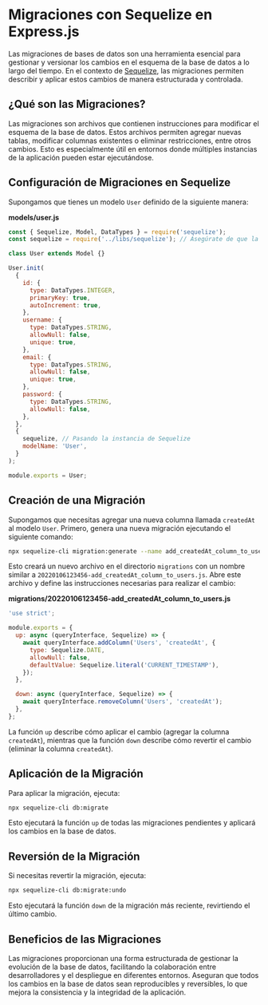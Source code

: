 # Migraciones con Sequelize en Express.js

Las migraciones de bases de datos son una herramienta esencial para gestionar y versionar los cambios en el esquema de la base de datos a lo largo del tiempo. En el contexto de [Sequelize](Uso%20de%20Sequelize%20ORM%20en%20Express.js.md), las migraciones permiten describir y aplicar estos cambios de manera estructurada y controlada.

## ¿Qué son las Migraciones?

Las migraciones son archivos que contienen instrucciones para modificar el esquema de la base de datos. Estos archivos permiten agregar nuevas tablas, modificar columnas existentes o eliminar restricciones, entre otros cambios. Esto es especialmente útil en entornos donde múltiples instancias de la aplicación pueden estar ejecutándose.

## Configuración de Migraciones en Sequelize

Supongamos que tienes un modelo `User` definido de la siguiente manera:

**models/user.js**

```javascript
const { Sequelize, Model, DataTypes } = require('sequelize');
const sequelize = require('../libs/sequelize'); // Asegúrate de que la instancia de Sequelize esté importada

class User extends Model {}

User.init(
  {
    id: {
      type: DataTypes.INTEGER,
      primaryKey: true,
      autoIncrement: true,
    },
    username: {
      type: DataTypes.STRING,
      allowNull: false,
      unique: true,
    },
    email: {
      type: DataTypes.STRING,
      allowNull: false,
      unique: true,
    },
    password: {
      type: DataTypes.STRING,
      allowNull: false,
    },
  },
  {
    sequelize, // Pasando la instancia de Sequelize
    modelName: 'User',
  }
);

module.exports = User;
```

## Creación de una Migración

Supongamos que necesitas agregar una nueva columna llamada `createdAt` al modelo `User`. Primero, genera una nueva migración ejecutando el siguiente comando:

```bash
npx sequelize-cli migration:generate --name add_createdAt_column_to_users
```

Esto creará un nuevo archivo en el directorio `migrations` con un nombre similar a `20220106123456-add_createdAt_column_to_users.js`. Abre este archivo y define las instrucciones necesarias para realizar el cambio:

**migrations/20220106123456-add_createdAt_column_to_users.js**

```javascript
'use strict';

module.exports = {
  up: async (queryInterface, Sequelize) => {
    await queryInterface.addColumn('Users', 'createdAt', {
      type: Sequelize.DATE,
      allowNull: false,
      defaultValue: Sequelize.literal('CURRENT_TIMESTAMP'),
    });
  },

  down: async (queryInterface, Sequelize) => {
    await queryInterface.removeColumn('Users', 'createdAt');
  },
};
```

La función `up` describe cómo aplicar el cambio (agregar la columna `createdAt`), mientras que la función `down` describe cómo revertir el cambio (eliminar la columna `createdAt`).

## Aplicación de la Migración

Para aplicar la migración, ejecuta:

```bash
npx sequelize-cli db:migrate
```

Esto ejecutará la función `up` de todas las migraciones pendientes y aplicará los cambios en la base de datos.

## Reversión de la Migración

Si necesitas revertir la migración, ejecuta:

```bash
npx sequelize-cli db:migrate:undo
```

Esto ejecutará la función `down` de la migración más reciente, revirtiendo el último cambio.

## Beneficios de las Migraciones

Las migraciones proporcionan una forma estructurada de gestionar la evolución de la base de datos, facilitando la colaboración entre desarrolladores y el despliegue en diferentes entornos. Aseguran que todos los cambios en la base de datos sean reproducibles y reversibles, lo que mejora la consistencia y la integridad de la aplicación.